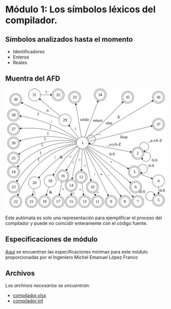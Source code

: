 # Módulo 1: Los símbolos léxicos del compilador.

## Símbolos analizados hasta el momento

+ Identificadores
+ Enteros
+ Reales

## Muentra del AFD
![Automata v0.2](/assets/images/01-automata.svg?sanitize=true)

Este autómata es solo una representación para ejemplificar el proceso del compilador y puede no coincidir enteramente con el código fuente.

## Especificaciones de módulo

[Aquí](https://github.com/CodeRevenge/proyecto-seminario-traductores-ii/tree/master/modulos/modulo_01/simbolos_lexicos.pdf) se encuentran las especificaciones minimas para este módulo proporcionadas por el Ingeniero Michel Emanuel López Franco

## Archivos

_Los archivos necesarios se encuentran:_

+ [compilador.xlsx](/modulos/modulo_01/compilador.xlsx)
+ [compilador.inf](/modulos/modulo_01/compilador.inf)

